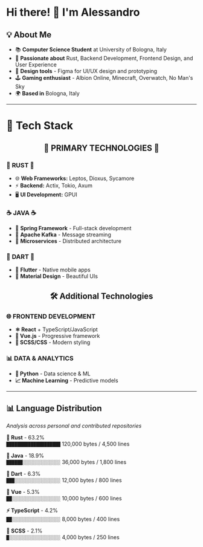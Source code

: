 # Hi there! 👋 I'm Alessandro

## 💡 About Me

* 📚 **Computer Science Student** at University of Bologna, Italy
* 🦀 **Passionate about** Rust, Backend Development, Frontend Design, and User Experience
* 🎨 **Design tools** - Figma for UI/UX design and prototyping
* 🕹️ **Gaming enthusiast** - Albion Online, Minecraft, Overwatch, No Man's Sky
* 🌍 **Based in** Bologna, Italy

---

# 🚀 **Tech Stack**

<div align="center">

## 🌟 **PRIMARY TECHNOLOGIES** 🌟

</div>

### 🦀 **RUST** 🦀  
- 🌐 **Web Frameworks:** Leptos, Dioxus, Sycamore  
- ⚡ **Backend:** Actix, Tokio, Axum
- 🖥️ **UI Development:** GPUI  

### ☕ **JAVA** ☕  
- 🍃 **Spring Framework** - Full-stack development  
- 📨 **Apache Kafka** - Message streaming  
- 🔧 **Microservices** - Distributed architecture    

### 🎯 **DART** 🎯  
- 📱 **Flutter** - Native mobile apps  
- 🎨 **Material Design** - Beautiful UIs    

<div align="center">

## 🛠️ **Additional Technologies** 

</div>

### 🌐 **FRONTEND DEVELOPMENT**  
- **⚛️ React** + TypeScript/JavaScript  
- **💚 Vue.js** - Progressive framework  
- **🎨 SCSS/CSS** - Modern styling  

### 📊 **DATA & ANALYTICS**  
- **🐍 Python** - Data science & ML  
- **📈 Machine Learning** - Predictive models  

---

## 📊 Language Distribution

*Analysis across personal and contributed repositories*

**🥇 Rust** - 63.2%  
`████████████████████` 120,000 bytes / 4,500 lines

**🥈 Java** - 18.9%  
`██████░░░░░░░░░░░░░░` 36,000 bytes / 1,800 lines

**🥉 Dart** - 6.3%  
`███░░░░░░░░░░░░░░░░░` 12,000 bytes / 800 lines

**💚 Vue** - 5.3%  
`██░░░░░░░░░░░░░░░░░░` 10,000 bytes / 600 lines

**⚡ TypeScript** - 4.2%  
`██░░░░░░░░░░░░░░░░░░` 8,000 bytes / 400 lines

**🎨 SCSS** - 2.1%  
`█░░░░░░░░░░░░░░░░░░░` 4,000 bytes / 250 lines


